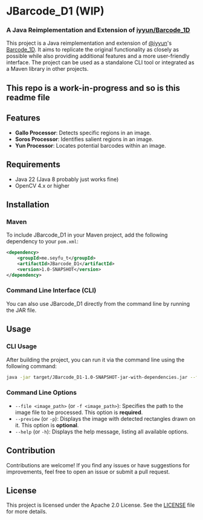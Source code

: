# JBarcode_D1 (WIP)

### A Java Reimplementation and Extension of [iyyun/Barcode_1D](https://github.com/iyyun/Barcode_1D)

This project is a Java reimplementation and extension of [@iyyun](https://github.com/iyyun)'s [Barcode_1D](https://github.com/iyyun/Barcode_1D). It aims to replicate the original functionality as closely as possible while also providing additional features and a more user-friendly interface. The project can be used as a standalone CLI tool or integrated as a Maven library in other projects.

## This repo is a work-in-progress and so is this readme file

## Features

- **Gallo Processor**: Detects specific regions in an image.
- **Soros Processor**: Identifies salient regions in an image.
- **Yun Processor**: Locates potential barcodes within an image.

## Requirements

- Java 22 (Java 8 probably just works fine)
- OpenCV 4.x or higher

## Installation

### Maven

To include JBarcode_D1 in your Maven project, add the following dependency to your `pom.xml`:

```xml
<dependency>
    <groupId>me.seyfu_t</groupId>
    <artifactId>JBarcode_D1</artifactId>
    <version>1.0-SNAPSHOT</version>
</dependency>
```

### Command Line Interface (CLI)

You can also use JBarcode_D1 directly from the command line by running the JAR file.

## Usage

### CLI Usage

After building the project, you can run it via the command line using the following command:

```sh
java -jar target/JBarcode_D1-1.0-SNAPSHOT-jar-with-dependencies.jar --file <image_path> [--preview]
```

### Command Line Options

- `--file <image_path>` (or `-f <image_path>`): Specifies the path to the image file to be processed. This option is **required**.
- `--preview` (or `-p`): Displays the image with detected rectangles drawn on it. This option is **optional**.
- `--help` (or `-h`): Displays the help message, listing all available options.


## Contribution

Contributions are welcome! If you find any issues or have suggestions for improvements, feel free to open an issue or submit a pull request.

## License

This project is licensed under the Apache 2.0 License. See the [LICENSE](LICENSE) file for more details.
